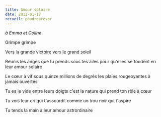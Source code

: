 ```yaml
---
title: Amour solaire
date: 2012-01-17
recueil: poudrearever
---
```


*à Emma et Coline*

Grimpe
grimpe

Vers la grande victoire
vers le grand soleil

Réunis les anges que tu prends sous tes ailes
pour qu'elles se fondent en leur amour solaire

Le cœur à vif sous quinze millions de degrés
les plaies rougeoyantes à jamais ouvertes

Tu es le vide entre leurs doigts
c'est la nature qui prend ton rôle à cœur

Tu vois leur cri qui t'assourdit
comme un trou noir qui t'aspire

Tu tends la main
à leur amour astrordinaire
